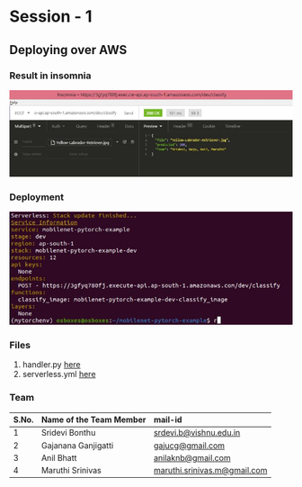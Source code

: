 # Session - 1
## Deploying over AWS

### Result in insomnia
![result](https://github.com/sridevibonthu/EVA4Phase2/blob/master/Session1/outcome1.JPG)

### Deployment
![deploy](https://github.com/sridevibonthu/EVA4Phase2/blob/master/Session1/mobilenetupdate.JPG)

### Files
1. handler.py [here](https://github.com/sridevibonthu/EVA4Phase2/blob/master/Session1/handler.py)
2. serverless.yml [here](https://github.com/sridevibonthu/EVA4Phase2/blob/master/Session1/serverless.yml)

### Team
| S.No. | Name of the Team Member | mail-id | 
| --- | :-- | :-- | 
| 1 | Sridevi Bonthu | srdevi.b@vishnu.edu.in |
| 2 | Gajanana Ganjigatti | gajucg@gmail.com |
| 3 | Anil Bhatt | 	anilaknb@gmail.com |
| 4 | Maruthi Srinivas | maruthi.srinivas.m@gmail.com |

